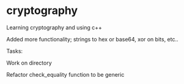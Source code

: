 # cryptography
Learning cryptography and using c++

Added more functionality; strings to hex or base64, xor on bits, etc..

Tasks:

Work on directory

Refactor check_equality function to be generic